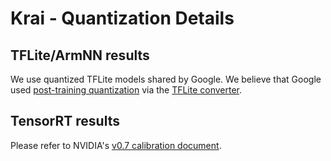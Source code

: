 # Krai - Quantization Details

## TFLite/ArmNN results

We use quantized TFLite models shared by Google.
We believe that Google used [post-training quantization](https://www.tensorflow.org/lite/performance/post_training_quantization) via the [TFLite converter](https://www.tensorflow.org/lite/convert/).

## TensorRT results

Please refer to NVIDIA's [v0.7 calibration document](https://github.com/mlperf/inference_results_v0.7/blob/master/closed/NVIDIA/calibration.md).
